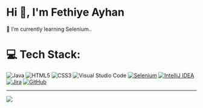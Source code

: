 
# Hi 👋, I'm Fethiye Ayhan

 🌱 I’m currently learning Selenium..


# 💻 Tech Stack:
![Java](https://img.shields.io/badge/java-%23ED8B00.svg?style=for-the-badge&logo=java&logoColor=white)
![HTML5](https://img.shields.io/badge/html5-%23E34F26.svg?style=for-the-badge&logo=html5&logoColor=white)
![CSS3](https://img.shields.io/badge/css3-%231572B6.svg?style=for-the-badge&logo=css3&logoColor=white)
![Visual Studio Code](https://img.shields.io/badge/Visual%20Studio%20Code-0078d7.svg?style=for-the-badge&logo=visual-studio-code&logoColor=white)
[![Selenium](https://img.shields.io/badge/-Selenium-43B02A?logo=Selenium&logoColor=white&labelColor=43B02A)](https://selenium.dev/)
[![IntelliJ IDEA](https://img.shields.io/badge/-IntelliJ%20IDEA-000000?logo=IntelliJ%20IDEA&logoColor=white&labelColor=000000)](https://www.jetbrains.com/idea/)
[![Jira](https://img.shields.io/badge/-Jira-0052CC?logo=Jira&logoColor=white&labelColor=0052CC)](https://www.atlassian.com/software/jira)
[![GitHub](https://img.shields.io/badge/-GitHub-181717?logo=GitHub&logoColor=white&labelColor=181717)](https://github.com/)




---
[![](https://visitcount.itsvg.in/api?id=fethiyeee&icon=0&color=0)](https://visitcount.itsvg.in)




